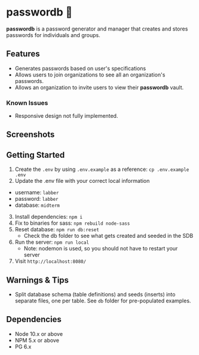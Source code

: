 # passwordb 🔑

**passwordb** is a password generator and manager that creates and stores passwords for individuals and groups.

## Features
- Generates passwords based on user's specifications
- Allows users to join organizations to see all an organization's passwords.
- Allows an organization to invite users to view their **passwordb** vault.

### Known Issues
- Responsive design not fully implemented.

## Screenshots

## Getting Started

1. Create the `.env` by using `.env.example` as a reference: `cp .env.example .env`
2. Update the .env file with your correct local information 
  - username: `labber` 
  - password: `labber` 
  - database: `midterm`
3. Install dependencies: `npm i`
4. Fix to binaries for sass: `npm rebuild node-sass`
5. Reset database: `npm run db:reset`
     - Check the db folder to see what gets created and seeded in the SDB
7. Run the server: `npm run local`
     - Note: nodemon is used, so you should not have to restart your server
8. Visit `http://localhost:8080/`

## Warnings & Tips

- Split database schema (table definitions) and seeds (inserts) into separate files, one per table. See `db` folder for pre-populated examples. 
  
## Dependencies

- Node 10.x or above
- NPM 5.x or above
- PG 6.x



